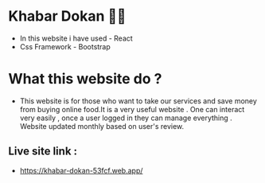 # Khabar Dokan 🍜🍜
* In this website i have used - React 
* Css Framework - Bootstrap

# What this website do ? 
* This website is for those who want to take our services and save money from buying online food.It is a very useful website . One can interact very easily , once a user logged in they can manage everything . Website updated monthly based on user's review.

## Live site link :
* https://khabar-dokan-53fcf.web.app/